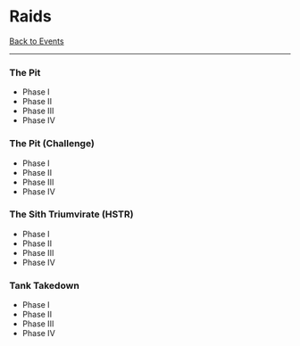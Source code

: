 # Raids

[Back to Events](../../README.md)

---

### The Pit

  - Phase I
  - Phase II
  - Phase III
  - Phase IV

### The Pit (Challenge)

  - Phase I
  - Phase II
  - Phase III
  - Phase IV

### The Sith Triumvirate (HSTR)

  - Phase I
  - Phase II
  - Phase III
  - Phase IV

### Tank Takedown

  - Phase I
  - Phase II
  - Phase III
  - Phase IV

